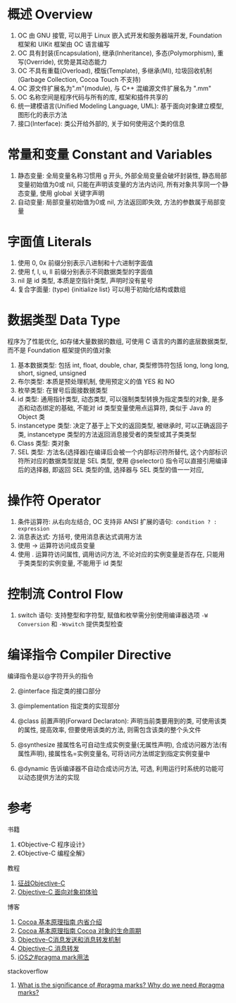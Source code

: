 # 概述 Overview

1. OC 由 GNU 接管, 可以用于 Linux 嵌入式开发和服务器端开发, Foundation 框架和 UIKit 框架由 OC 语言编写
2. OC 具有封装(Encapsulation), 继承(Inheritance), 多态(Polymorphism), 重写(Override), 优势是其动态能力
3. OC 不具有重载(Overload), 模版(Template), 多继承(MI), 垃圾回收机制(Garbage Collection, Cocoa Touch 不支持)
4. OC 源文件扩展名为".m"(module), 与 C++ 混编源文件扩展名为 ".mm"
5. OC 名称空间是程序代码与所有的库, 框架和插件共享的
6. 统一建模语言(Unified Modeling Language, UML): 基于面向对象建立模型, 图形化的表示方法
7. 接口(Interface): 类公开给外部的, 关于如何使用这个类的信息

# 常量和变量 Constant and Variables

1. 静态变量: 全局变量名称习惯用 g 开头, 外部全局变量会破坏封装性, 静态局部变量初始值为0或 nil, 只能在声明该变量的方法内访问, 所有对象共享同一个静态变量, 使用 global 关键字声明
2. 自动变量: 局部变量初始值为0或 nil, 方法返回即失效, 方法的参数属于局部变量

# 字面值 Literals

1. 使用 0, 0x 前缀分别表示八进制和十六进制字面值
2. 使用 f, l, u, ll 前缀分别表示不同数据类型的字面值
3. nil 是 id 类型, 本质是空指针类型, 声明时没有星号
4. 复合字面量: (type) {initialize list} 可以用于初始化结构或数组

# 数据类型 Data Type

程序为了性能优化, 如存储大量数据的数组, 可使用 C 语言的内置的底层数据类型, 而不是 Foundation 框架提供的值对象

1. 基本数据类型: 包括 int, float, double, char, 类型修饰符包括 long, long long, short, signed, unsigned
2. 布尔类型: 本质是预处理机制, 使用预定义的值 YES 和 NO
3. 枚举类型: 在冒号后面接数据类型
4. id 类型: 通用指针类型, 动态类型, 可以强制类型转换为指定类型的对象, 是多态和动态绑定的基础, 不能对 id 类型变量使用点运算符, 类似于 Java 的 Object 类
5. instancetype 类型: 决定了基于上下文的返回类型, 被继承时, 可以正确返回子类, instancetype 类型的方法返回消息接受者的类型或其子类类型
6. Class 类型: 类对象
7. SEL 类型: 方法名(选择器)在编译后会被一个内部标识符所替代, 这个内部标识符所对应的数据类型就是 SEL 类型, 使用 @selector() 指令可以直接引用编译后的选择器, 即返回 SEL 类型的值, 选择器与 SEL 类型的值一一对应,

# 操作符 Operator

1. 条件运算符: 从右向左结合, OC 支持非 ANSI 扩展的语句:` condition ? : expression`
2. 消息表达式: 方括号, 使用消息表达式调用方法
3. 使用 -> 运算符访问成员变量
4. 使用 . 运算符访问属性, 调用访问方法, 不论对应的实例变量是否存在, 只能用于类类型的实例变量, 不能用于 id 类型

# 控制流 Control Flow

1. switch 语句: 支持整型和字符型, 赋值和枚举需分别使用编译器选项 `-W Conversion` 和 `-Wswitch` 提供类型检查

# 编译指令 Compiler Directive

编译指令是以@字符开头的指令

2. @interface 指定类的接口部分
3. @implementation 指定类的实现部分
2. @class 前置声明(Forward Declaraton): 声明当前类要用到的类, 可使用该类的属性, 提高效率, 但要使用该类的方法, 则需包含该类的整个头文件

1. @synthesize 接属性名可自动生成实例变量(无属性声明), 合成访问器方法(有属性声明), 接属性名=实例变量名, 可将访问方法绑定到指定实例变量中
2. @dynamic 告诉编译器不自动合成访问方法, 可选, 利用运行时系统的功能可以动态提供方法的实现

# 参考

书籍

1. 《Objective-C 程序设计》
2. 《Objective-C 编程全解》

教程

1. [征战Objective-C](http://www.imooc.com/learn/218)
2. [Objective-C 面向对象初体验](http://www.imooc.com/learn/373)

博客

1. [Cocoa 基本原理指南 内省介绍](http://mobile.51cto.com/iphone-274246.htm)
2. [Cocoa 基本原理指南 Cocoa 对象的生命周期](http://mobile.51cto.com/iphone-274253.htm)
3. [Objective-C消息发送和消息转发机制](http://www.jianshu.com/p/01a19c64499c#)
4. [Objective-C 消息转发](http://blog.csdn.net/c395565746c/article/details/8507008)
5. [iOS之#pragma mark用法](https://my.oschina.net/u/615517/blog/90282)

stackoverflow

1. [What is the significance of #pragma marks? Why do we need #pragma marks?](http://stackoverflow.com/questions/6853821/what-is-the-significance-of-pragma-marks-why-do-we-need-pragma-marks)
